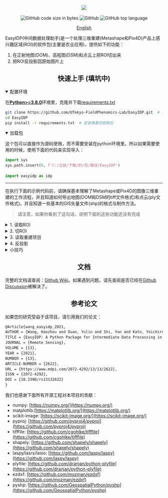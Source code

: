 <div align="center">

<p>
   <!-- <a align="left" href="https://ultralytics.com/yolov5" target="_blank"> -->
   <img width="850" src="https://github.com/HowcanoeWang/EasyIDP/wiki/static/easyidp_head.svg"></a>
</p>

<p align="center">
  <img alt="GitHub code size in bytes" src="https://img.shields.io/github/languages/code-size/UTokyo-FieldPhenomics-Lab/EasyIDP?style=plastic">
  <img alt="GitHub" src="https://img.shields.io/github/license/UTokyo-FieldPhenomics-Lab/EasyIDP?style=plastic">
  <img alt="GitHub top language" src="https://img.shields.io/github/languages/top/UTokyo-FieldPhenomics-Lab/EasyIDP?style=plastic">
</p>

<a href="README.md">English</a>

</div>
EasyIDP(中间数据处理助手)是一个处理三维重建(Metashape和Pix4D)产品上感兴趣区域(ROI)的软件包(主要是农业应用)，提供如下的功能：

1. 在正射地图(DOM)、高程图(DSM)和点云上把ROI切出来
2. 把ROI反投影回原始图片上


## <div align="center">快速上手 (填坑中)</div>

<details open>
<summary>配置环境</summary>

在[**Python>=3.8.0**](https://www.python.org/)环境里，克隆并下载[requirements.txt](https://github.com/UTokyo-FieldPhenomics-Lab/EasyIDP/blob/master/requirements.txt)

```bash
git clone https://github.com/UTokyo-FieldPhenomics-Lab/EasyIDP.git  # 克隆
cd EasyIDP
pip install -r requirements.txt  # 安装需要的依赖包
```

</details>

<details open>
<summary>加载包</summary>

这个包可以直接作为源码使用，而不需要安装在python环境里。所以如果需要使用的时候，使用下面的代码来实现导入：

```python
import sys
sys.path.insert(0, f'C:/之前/下载/的/包/路径/EasyIDP')
  
import easyidp as idp
```
</details>

---

在执行下面的示例代码前，请确保基本理解了Metashape或Pix4D的图像三维重建的工作流程，并且知道如何导出地图(DOM和DSM的tiff文件格式)和点云(ply文件格式)。并且知道一些基本的GIS矢量文件(shp)的格式与制作方法。

> 请注意，如果你看到了这句话，说明下面的这些功能还没有完成

<details close>
<summary>1. 读取ROI</summary>

```python
roi = idp.ROI("xxxx.shp")  # 经纬度二维信息
  
# 从高程图DSM里获取高度信息
roi.get_z_from_dsm("xxxx_dsm.tiff")  # 增加高度成为三维信息
```

二维的ROI可以用来切正射地图、高程图和点云(参考`2.切ROI`)。三维点ROI可以用来反投影回原始图片上(参考`4.反投影`)。

  
或者你可以直接自动创建一个网格ROI：
  
```python
roi = idp.ROI(grid_h=300, grid_w=300, tif_path="xxxx.tif")
```
</details>

<details close>
<summary>2. 切ROI</summary>
  
```python
# 读取正射地图和高程图文件
dom = idp.GeoTiff("xxx_dom.tif")
dsm = idp.GeoTiff("xxx_dsm.tif")
  
# 读取点云文件
ply = idp.PointCloud("xxx_pcd.ply")
  
# 切ROI
dom_parts = roi.clip(dom)
dsm_parts = roi.clip(dsm)
pcd_parts = roi.clip(ply)
```
  
</details>

<details close>
<summary>3. 读取重建项目</summary>
  
```python
proj = idp.Recons()
proj.add_pix4d(["aaa.p4d", "bbb.p4d", ...])  # 支持使用列表来输入时间序列项目
proj.add_metashape(["aaa.psx", "bbb.psx"])
```

请注意，对于Metashape的时间序列项目，推荐在一个项目中建立多个Chunk来记录不同的时间，如下图所示：
  
<div align="center"><img width="350" src="images/metashape_multi_chunks.png"></a></div>

但是每个时间序列单独一个只有一个chunk的Metashape文件，也是可接受的。EasyIDP包会自动的按照给定的顺序分离出里面的每一个Chunk。

<div align="center"><img width="550" src="images/metashape_single_chunk.png"></a></div>

然后你可以按照下面两种方法获取每一个Chunk：

```python
chunk1 = proj[0]
# or
chunk1 = proj["chunk_or_project_name"]
```

</details>

<details close>
<summary>4. 反投影</summary>
  
```python
>>> img_dict = roi.back_to_raw(chunk1)
```
  
然后检查运算结果：
```python
# 所有找到的原始图片
>>> img_dict.keys()   
dict_keys(['DJI_0177.JPG', 'DJI_0178.JPG', 'DJI_0179.JPG', 'DJI_0180.JPG', ... ]

# ROI在该图片上的像素坐标
>>> img_dict['DJI_0177.JPG'] 
array([[ 779,  902],
       [1043,  846],
       [1099, 1110],
       [ 834, 1166],
       [ 779,  902]])
```
 
</details>


<details close>
<summary>小技巧</summary>
  
如果用的是Pix4D的话，只要你没有移动原始的项目文件，包可以自动找到输出的正射地图等路径：
```python
>>> proj[0].kind
"pix4D"
>>> proj[0].dom_path
"E:\...\pix4d_project_folder\3_dsm_ortho\2_mosaic\project_name_transparent_mosaic_group1.tif"
```

但是Metashape项目，导出的路径非常自由，需要手动指定路径
```python
>>> proj[0].kind
"metashape"
>>> proj[0].dom_path = r"E:\where\you\export\metashape\results\dom.tif"
```

</details>


## <div align="center">文档</div>

完整的文档请查阅：[Github Wiki](https://github.com/UTokyo-FieldPhenomics-Lab/EasyIDP/wiki)。如果遇到问题，请先查阅是否已经在[Github Discussion](https://github.com/UTokyo-FieldPhenomics-Lab/EasyIDP/discussions)被解决了。


## <div align="center">参考论文</div>

如果您的研究受益于该项目，请引用我们的论文：

```latex
@Article{wang_easyidp_2021,
AUTHOR = {Wang, Haozhou and Duan, Yulin and Shi, Yun and Kato, Yoichiro and Ninomiya, Seish and Guo, Wei},
TITLE = {EasyIDP: A Python Package for Intermediate Data Processing in UAV-Based Plant Phenotyping},
JOURNAL = {Remote Sensing},
VOLUME = {13},
YEAR = {2021},
NUMBER = {13},
ARTICLE-NUMBER = {2622},
URL = {https://www.mdpi.com/2072-4292/13/13/2622},
ISSN = {2072-4292},
DOI = {10.3390/rs13132622}
}
```

我们也感谢下面所有开源工程对本项目的贡献：

* numpy: [https://numpy.org/](https://numpy.org/)
* matplotlib:[https://matplotlib.org/](https://matplotlib.org/)
* scikit-image: [https://scikit-image.org/](https://scikit-image.org/)
* pyproj: [https://github.com/pyproj4/pyproj](https://github.com/pyproj4/pyproj)
* tifffile: [https://github.com/cgohlke/tifffile](https://github.com/cgohlke/tifffile)
* shapely: [https://github.com/shapely/shapely](https://github.com/shapely/shapely)
* laspy/lasrs/lasio: [https://github.com/laspy/laspy](https://github.com/laspy/laspy)
* plyfile: [https://github.com/dranjan/python-plyfile](https://github.com/dranjan/python-plyfile)
* ezdxf: [https://github.com/mozman/ezdxf](https://github.com/mozman/ezdxf)
* pyshp: [https://github.com/GeospatialPython/pyshp](https://github.com/GeospatialPython/pyshp)